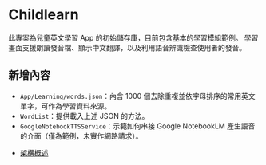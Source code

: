 # Childlearn

此專案為兒童英文學習 App 的初始儲存庫，目前包含基本的學習模組範例。
學習畫面支援朗讀發音檔、顯示中文翻譯，以及利用語音辨識檢查使用者的發音。

## 新增內容

* `App/Learning/words.json`：內含 1000 個去除重複並依字母排序的常用英文單字，可作為學習資料來源。
* `WordList`：提供載入上述 JSON 的方法。
* `GoogleNotebookTTSService`：示範如何串接 Google NotebookLM 產生語音的介面（僅為範例，未實作網路請求）。

- [架構概述](docs/architecture.md)
